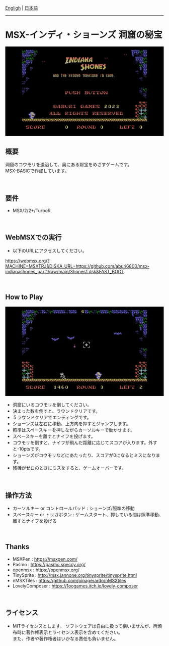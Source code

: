 [Engligh](README.md) | [日本語](README_ja.md)

---
# MSX-インディ・ショーンズ 洞窟の秘宝

<img src="image/01.png">

<br>

## 概要

洞窟のコウモリを退治して、奥にある財宝をめざすゲームです。  
MSX-BASICで作成しています。  

<br>

## 要件

- MSX/2/2+/TurboR

<br>

## WebMSXでの実行

- 以下のURLにアクセスしてください。

https://webmsx.org/?MACHINE=MSXTRJ&DISKA_URL=https://github.com/aburi6800/msx-indianashones_part1/raw/main/Shones1.dsk&FAST_BOOT

<br>

## How to Play

<img src="image/02.png">

- 洞窟にいるコウモリを倒してください。
- 決まった数を倒すと、ラウンドクリアです。
- ５ラウンドクリアでエンディングです。
- ショーンズは左右に移動、上方向を押すとジャンプします。
- 照準はスペースキーを押しながらカーソルキーで動かせます。
- スペースキーを離すとナイフを投げます。
- コウモリを倒すと、ナイフが飛んだ距離に応じてスコアが入ります。外すと-10ptsです。
- ショーンズがコウモリなどにあたったり、スコアが0になるとミスになります。
- 残機がゼロのときにミスをすると、ゲームオーバーです。

<br>

## 操作方法

- カーソルキー or コントロールパッド : ショーンズ/照準の移動
- スペースキー or トリガボタン : ゲームスタート、押している間は照準移動、離すとナイフを投げる

<br>

## Thanks

- MSXPen : https://msxpen.com/
- Pasmo : https://pasmo.speccy.org/
- openmsx : https://openmsx.org/
- TinySprite : http://msx.jannone.org/tinysprite/tinysprite.html
- nMSXTiles : https://github.com/pipagerardo/nMSXtiles
- LovelyComposer : https://1oogames.itch.io/lovely-composer

<br>

## ライセンス

- MITライセンスとします。
ソフトウェアは自由に扱って構いませんが、再頒布時に著作権表示とライセンス表示を含めてください。  
また、作者や著作権者はいかなる責任も負いません。  

